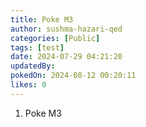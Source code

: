 ```yaml
---
title: Poke M3
author: sushma-hazari-qed
categories: [Public]
tags: [test]
date: 2024-07-29 04:21:20 
updatedBy: 
pokedOn: 2024-08-12 00:20:11 
likes: 0
---
```


1. Poke M3